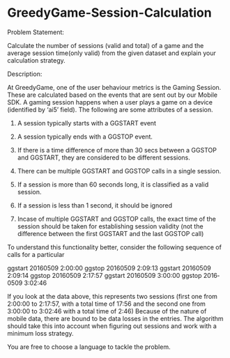 # GreedyGame-Session-Calculation

Problem Statement:

Calculate the number of sessions (valid and total) of a game and the average session
time(only valid) from the given dataset and explain your calculation strategy.


Description:

At GreedyGame, one of the user behaviour metrics is the Gaming Session. These are
calculated based on the events that are sent out by our Mobile SDK. A gaming session happens
when a user plays a game on a device (identified by ‘ai5’ field). The following are some
attributes of a session.


1. A session typically starts with a GGSTART event

2. A session typically ends with a GGSTOP event.

3. If there is a time difference of more than 30 secs between a GGSTOP and GGSTART, they are considered to be different sessions.

4. There can be multiple GGSTART and GGSTOP calls in a single session.

5. If a session is more than 60 seconds long, it is classified as a valid session.

6. If a session is less than 1 second, it should be ignored

7. Incase of multiple GGSTART and GGSTOP calls, the exact time of the session should be taken for establishing session validity (not the difference between the first GGSTART and the last GGSTOP call)


To understand this functionality better, consider the following sequence of calls for a particular

ggstart 2016­05­09 2:00:00
ggstop 2016­05­09 2:09:13
ggstart 2016­05­09 2:09:14
ggstop 2016­05­09 2:17:57
ggstart 2016­05­09 3:00:00
ggstop 2016­05­09 3:02:46


If you look at the data above, this represents two sessions (first one from 2:00:00 to 2:17:57,
with a total time of 17:56 and the second one from 3:00:00 to 3:02:46 with a total time of 2:46)
Because of the nature of mobile data, there are bound to be data losses in the entries. The
algorithm should take this into account when figuring out sessions and work with a minimum
loss strategy.


You are free to choose a language to tackle the problem.

